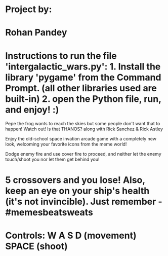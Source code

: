 # Project by:
#	Rohan Pandey

Instructions to run the file 'intergalactic_wars.py':
	1. Install the library 'pygame' from the Command Prompt. (all other libraries used are built-in)
	2. open the Python file, run, and enjoy! :)
=====================================================================================================
Pepe the frog wants to reach the skies but some people don't want that to happen!
	Watch out! Is that THANOS? along with Rick Sanchez & Rick Astley

Enjoy the old-school space invation arcade game with a completely new look, welcoming your favorite
	icons from the meme world!

Dodge enemy fire and use cover fire to proceed, and neither let the enemy touch/shoot you nor let them 
	get behind you!

5 crossovers and you lose! Also, keep an eye on your ship's health (it's not invincible).
	Just remember - #memesbeatsweats
=====================================================================================================
Controls:
         W
   A     S     D   (movement)
        SPACE         (shoot)
=====================================================================================================
